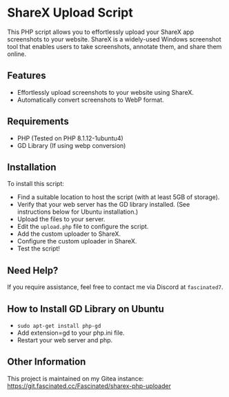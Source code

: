# ShareX Upload Script

This PHP script allows you to effortlessly upload your ShareX app screenshots to your website. ShareX is a widely-used Windows screenshot tool that enables users to take screenshots, annotate them, and share them online.

## Features

- Effortlessly upload screenshots to your website using ShareX.
- Automatically convert screenshots to WebP format.

## Requirements

- PHP (Tested on PHP 8.1.12-1ubuntu4)
- GD Library (If using webp conversion)

## Installation

To install this script:

- Find a suitable location to host the script (with at least 5GB of storage).
- Verify that your web server has the GD library installed. (See instructions below for Ubuntu installation.)
- Upload the files to your server.
- Edit the `upload.php` file to configure the script.
- Add the custom uploader to ShareX.
- Configure the custom uploader in ShareX.
- Test the script!

## Need Help?

If you require assistance, feel free to contact me via Discord at `fascinated7`.

## How to Install GD Library on Ubuntu

- `sudo apt-get install php-gd`
- Add extension=gd to your php.ini file.
- Restart your web server and php.

## Other Information

This project is maintained on my Gitea instance: <https://git.fascinated.cc/Fascinated/sharex-php-uploader>
